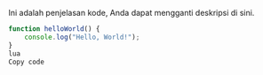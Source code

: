 Ini adalah penjelasan kode, Anda dapat mengganti deskripsi di sini.

```javascript
function helloWorld() {
    console.log("Hello, World!");
}
lua
Copy code

